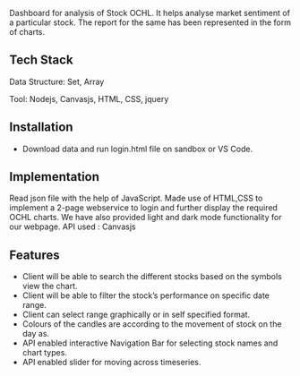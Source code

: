 Dashboard for analysis of Stock OCHL. It helps analyse market sentiment of a particular stock. The report for the same has been represented in the form of charts.



## Tech Stack
Data Structure: Set, Array

Tool: Nodejs, Canvasjs, HTML, CSS, jquery


  
## Installation

- Download data and run login.html file on sandbox or VS Code.


## Implementation 


Read json file with the help of JavaScript.
Made use of HTML,CSS to implement a 2-page webservice to login and further display the required OCHL charts.
We have also provided light and dark mode functionality for our webpage.
API used : Canvasjs 


    
## Features

- Client will be able to search the different stocks based on the symbols view the chart.
- Client will be able to filter the stock’s performance on specific date range. 
- Client can select range graphically or in self specified format.
- Colours of the candles are according to the movement of stock on the day as.
- API enabled interactive Navigation Bar for selecting stock names and chart types.
- API enabled slider for moving across timeseries. 









  
